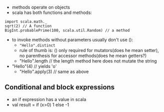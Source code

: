 - methods operate on objects
- scala has both functions and methods:
```
import scala.math._
sqrt(2) // A function
BigInt.probablePrime(100, scala.util.Random) // a method
```
- to invoke methods without parameters usually don't use ():
	- `"Hello".distinct`
	- rule of thumb is: () only required for mutators(does he mean setter), no parenthesis for accessor methods(does he mean getters?)
	- "Hello".length // the length method here does not mutate the string
- "Hello"(4) // yields 'o'
	- "Hello".apply(3) // same as above
## Conditional and block expressions
- an if expression has a value in scala
- val result = if (x>0) 1 else -1